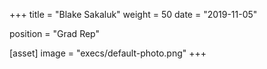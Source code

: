 +++
title = "Blake Sakaluk"
weight = 50
date = "2019-11-05"

position = "Grad Rep"

[asset]
    image = "execs/default-photo.png"
+++
